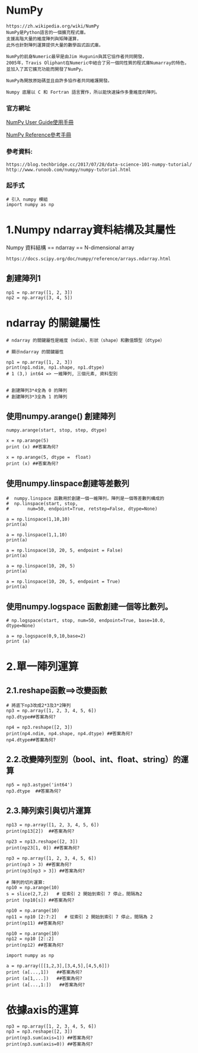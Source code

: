 # NumPy
```
https://zh.wikipedia.org/wiki/NumPy
NumPy是Python語言的一個擴充程式庫。
支援高階大量的維度陣列與矩陣運算，
此外也針對陣列運算提供大量的數學函式函式庫。

NumPy的前身Numeric最早是由Jim Hugunin與其它協作者共同開發，
2005年，Travis Oliphant在Numeric中結合了另一個同性質的程式庫Numarray的特色，
並加入了其它擴充功能而開發了NumPy。

NumPy為開放原始碼並且由許多協作者共同維護開發。

Numpy 底層以 C 和 Fortran 語言實作，所以能快速操作多重維度的陣列。
```
### 官方網址

[NumPy User Guide使用手冊](https://docs.scipy.org/doc/numpy/user/index.html)

[NumPy Reference參考手冊](https://docs.scipy.org/doc/numpy/reference/index.html)

### 參考資料:
```
https://blog.techbridge.cc/2017/07/28/data-science-101-numpy-tutorial/
http://www.runoob.com/numpy/numpy-tutorial.html
```
### 起手式
```
# 引入 numpy 模組
import numpy as np
```
# 1.Numpy ndarray資料結構及其屬性

Numpy 資料結構 == ndarray == N-dimensional array

```
https://docs.scipy.org/doc/numpy/reference/arrays.ndarray.html
```

## 創建陣列1
```
np1 = np.array([1, 2, 3])
np2 = np.array([3, 4, 5])
```
# ndarray 的關鍵屬性
```
# ndarray 的關鍵屬性是維度（ndim）、形狀（shape）和數值類型（dtype）

# 顯示ndarray 的關鍵屬性

np1 = np.array([1, 2, 3])
print(np1.ndim, np1.shape, np1.dtype) 
# 1 (3,) int64 => 一維陣列, 三個元素, 資料型別


# 創建陣列3*4全為 0 的陣列
# 創建陣列3*3全為 1 的陣列
```
## 使用numpy.arange() 創建陣列
```
numpy.arange(start, stop, step, dtype)
```
```
x = np.arange(5)  
print (x) ##答案為何?
```
```
x = np.arange(5, dtype =  float)  
print (x) ##答案為何?
```
## 使用numpy.linspace創建等差數列
```
#  numpy.linspace 函數用於創建一個一維陣列，陣列是一個等差數列構成的
#  np.linspace(start, stop, 
#       num=50, endpoint=True, retstep=False, dtype=None)

a = np.linspace(1,10,10)
print(a)

a = np.linspace(1,1,10)
print(a)

a = np.linspace(10, 20, 5, endpoint = False)  
print(a)

a = np.linspace(10, 20, 5)  
print(a)

a = np.linspace(10, 20, 5, endpoint = True)  
print(a)
```

## 使用numpy.logspace 函數創建一個等比數列。
```
# np.logspace(start, stop, num=50, endpoint=True, base=10.0, dtype=None)

a = np.logspace(0,9,10,base=2)
print (a)
```

# 2.單一陣列運算

## 2.1.reshape函數==>改變函數
```
# 將底下np3改成2*3及3*2陣列
np3 = np.array([1, 2, 3, 4, 5, 6])
np3.dtype##答案為何?

np4 = np3.reshape([2, 3])
print(np4.ndim, np4.shape, np4.dtype) ##答案為何?
np4.dtype##答案為何?
```
## 2.2.改變陣列型別（bool、int、float、string）的運算
```
np5 = np3.astype('int64')
np3.dtype  ##答案為何?
```
## 2.3.陣列索引與切片運算
```
np13 = np.array([1, 2, 3, 4, 5, 6])
print(np13[2])  ##答案為何?

np23 = np13.reshape([2, 3])
print(np23[1, 0]) ##答案為何?

np3 = np.array([1, 2, 3, 4, 5, 6])
print(np3 > 3) ##答案為何?
print(np3[np3 > 3]) ##答案為何?

# 陣列的切片運算:
np10 = np.arange(10)
s = slice(2,7,2)   # 從索引 2 開始到索引 7 停止，間隔為2
print (np10[s]) ##答案為何?

np10 = np.arange(10)  
np11 = np10 [2:7:2]   # 從索引 2 開始到索引 7 停止，間隔為 2
print(np11) ##答案為何?

np10 = np.arange(10)  
np12 = np10 [2::2]  
print(np12) ##答案為何?
```
```
import numpy as np
 
a = np.array([[1,2,3],[3,4,5],[4,5,6]])  
print (a[...,1])   ##答案為何?
print (a[1,...])   ##答案為何?
print (a[...,1:])   ##答案為何?
```

# 依據axis的運算
```
np3 = np.array([1, 2, 3, 4, 5, 6])
np3 = np3.reshape([2, 3])
print(np3.sum(axis=1)) ##答案為何?
print(np3.sum(axis=0)) ##答案為何?
```

